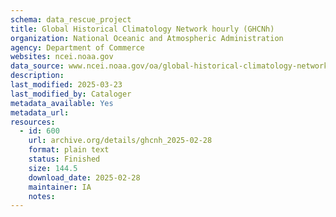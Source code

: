 ```yaml
---
schema: data_rescue_project 
title: Global Historical Climatology Network hourly (GHCNh)
organization: National Oceanic and Atmospheric Administration
agency: Department of Commerce
websites: ncei.noaa.gov
data_source: www.ncei.noaa.gov/oa/global-historical-climatology-network/index.html#hourly/
description: 
last_modified: 2025-03-23
last_modified_by: Cataloger
metadata_available: Yes
metadata_url: 
resources:
  - id: 600
    url: archive.org/details/ghcnh_2025-02-28
    format: plain text
    status: Finished
    size: 144.5
    download_date: 2025-02-28
    maintainer: IA
    notes: 
---
```

